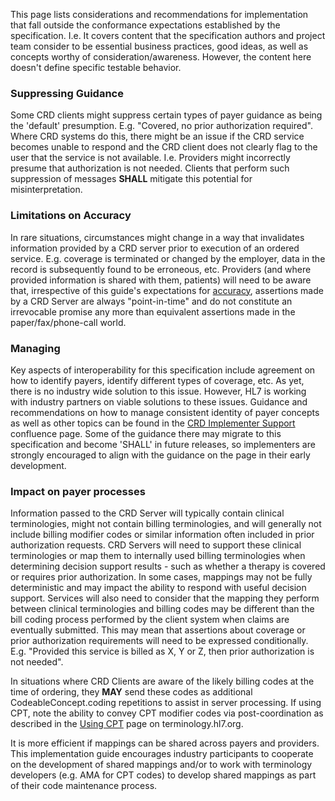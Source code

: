 This page lists considerations and recommendations for implementation that fall outside the conformance expectations established by the specification.  I.e. It covers content that the specification authors and project team consider to be essential business practices, good ideas, as well as concepts worthy of consideration/awareness.  However, the content here doesn't define specific testable behavior.

### Suppressing Guidance

Some CRD clients might suppress certain types of payer guidance as being the 'default' presumption.  E.g. "Covered, no prior authorization required".  Where CRD systems do this, there might be an issue if the CRD service becomes unable to respond and the CRD client does not clearly flag to the user that the service is not available.  I.e. Providers might incorrectly presume that authorization is not needed.  Clients that perform such suppression of messages **SHALL** mitigate this potential for misinterpretation.

### Limitations on Accuracy

In rare situations, circumstances might change in a way that invalidates information provided by a CRD server prior to execution of an ordered service.  E.g. coverage is terminated or changed by the employer, data in the record is subsequently found to be erroneous, etc.  Providers (and where provided information is shared with them, patients) will need to be aware that, irrespective of this guide's expectations for [accuracy](foundation.html#accuracy), assertions made by a CRD Server are always "point-in-time" and do not constitute an irrevocable promise any more than equivalent assertions made in the paper/fax/phone-call world.

### Managing 

Key aspects of interoperability for this specification include agreement on how to identify payers, identify different types of coverage, etc.  As yet, there is no industry wide solution to this issue.  However, HL7 is working with industry partners on viable solutions to these issues.  Guidance and recommendations on how to manage consistent identity of payer concepts as well as other topics can be found in the [CRD Implementer Support](https://confluence.hl7.org/pages/viewpage.action?pageId=91991946) confluence page.  Some of the guidance there may migrate to this specification and become 'SHALL' in future releases, so implementers are strongly encouraged to align with the guidance on the page in their early development.

### Impact on payer processes

Information passed to the CRD Server will typically contain clinical terminologies, might not contain billing terminologies, and will generally not include billing modifier codes or similar information often included in prior authorization requests.  CRD Servers will need to support these clinical terminologies or map them to internally used billing terminologies when determining decision support results - such as whether a therapy is covered or requires prior authorization.  In some cases, mappings may not be fully deterministic and may impact the ability to respond with useful decision support.  Services will also need to consider that the mapping they perform between clinical terminologies and billing codes may be different than the bill coding process performed by the client system when claims are eventually submitted.  This may mean that assertions about coverage or prior authorization requirements will need to be expressed conditionally.  E.g. "Provided this service is billed as X, Y or Z, then prior authorization is not needed".

In situations where CRD Clients are aware of the likely billing codes at the time of ordering, they **MAY** send these codes as additional CodeableConcept.coding repetitions to assist in server processing.  If using CPT, note the ability to convey CPT modifier codes via post-coordination as described in the [Using CPT](https://terminology.hl7.org/CPT.html) page on terminology.hl7.org.

It is more efficient if mappings can be shared across payers and providers.  This implementation guide encourages industry participants to cooperate on the development of shared mappings and/or to work with terminology developers (e.g. AMA for CPT codes) to develop shared mappings as part of their code maintenance process.
